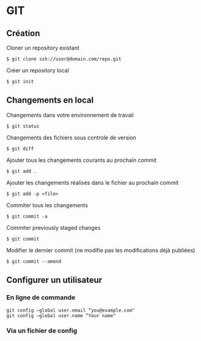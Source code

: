 # GIT
## Création
Cloner un repository existant
```
$ git clone ssh://user@domain.com/repo.git
```
Créer un repository local
```
$ git init
```
## Changements en local
Changements dans votre environnement de travail
```
$ git status
```
Changements des fichiers sous controle de version
```
$ git diff
```
Ajouter tous les changements courants au prochain commit
```
$ git add .
```
Ajouter les changements réalisés dans le fichier <file> au prochain commit
```
$ git add -p <file>
```
Commiter tous les changements
```
$ git commit -a
```
Commiter previously staged changes
```
$ git commit
```
Modifier le dernier commit (ne modifie pas les modifications déjà publiées)
```
$ git commit --amend
```
## Configurer un utilisateur
### En ligne de commande
```
git config —global user.email “you@example.com"
git config —global user.name “Your name"
```

### Via un fichier de config

